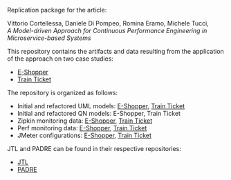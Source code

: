 Replication package for the article:

Vittorio Cortellessa, Daniele Di Pompeo, Romina Eramo, Michele Tucci,  
*A Model-driven Approach for Continuous Performance Engineering in Microservice-based Systems*

This repository contains the artifacts and data resulting from the application of the approach on two case studies:
- [E-Shopper](https://github.com/SEALABQualityGroup/E-Shopper)
- [Train Ticket](https://github.com/SEALABQualityGroup/train-ticket)

The repository is organized as follows:  
- Initial and refactored UML models:
[E-Shopper](https://github.com/SEALABQualityGroup/mde_4_cpe_replication_package/tree/main/eshopper/umlmodel), [Train Ticket](https://github.com/SEALABQualityGroup/mde_4_cpe_replication_package/tree/main/trainticket/loadgenerator)
- Initial and refactored QN models:
E-Shopper, Train Ticket
- Zipkin monitoring data:
[E-Shopper](https://github.com/SEALABQualityGroup/mde_4_cpe_replication_package/tree/main/eshopper/monitoring/zipkin), [Train Ticket](https://github.com/SEALABQualityGroup/mde_4_cpe_replication_package/tree/main/trainticket/monitoring/zipkin)
- Perf monitoring data:
[E-Shopper](https://github.com/SEALABQualityGroup/mde_4_cpe_replication_package/tree/main/eshopper/monitoring/perf), [Train Ticket](https://github.com/SEALABQualityGroup/mde_4_cpe_replication_package/tree/main/trainticket/monitoring/perf)
- JMeter configurations:
[E-Shopper](https://github.com/SEALABQualityGroup/mde_4_cpe_replication_package/tree/main/eshopper/loadgenerator), [Train Ticket](https://github.com/SEALABQualityGroup/mde_4_cpe_replication_package/tree/main/trainticket/loadgenerator)

JTL and PADRE can be found in their respective repositories:  
- [JTL](https://github.com/MDEGroup/jtl-eclipse)
- [PADRE](https://github.com/SEALABQualityGroup/padre)
